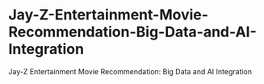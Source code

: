 # Jay-Z-Entertainment-Movie-Recommendation-Big-Data-and-AI-Integration
Jay-Z Entertainment Movie Recommendation: Big Data and AI Integration

